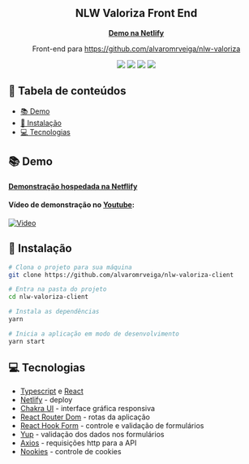 <h2 align="center">
  NLW Valoriza Front End
</h2>
<p align="center"><b><a href="https://serene-hermann-d1b18e.netlify.app/">Demo na Netlify</a></b></p>
<p align="center">Front-end para <a href="https://github.com/alvaromrveiga/nlw-valoriza">https://github.com/alvaromrveiga/nlw-valoriza</a></p>

<p align="center">
  <img src="https://img.shields.io/badge/TypeScript-007ACC?style=for-the-badge&logo=typescript&logoColor=white"/>
  <img src="https://img.shields.io/badge/React-20232A?style=for-the-badge&logo=react&logoColor=61DAFB"/>
  <img src="https://img.shields.io/badge/Chakra--UI-319795?style=for-the-badge&logo=chakra-ui&logoColor=white"/>
  <img src="https://img.shields.io/badge/Netlify-00C7B7?style=for-the-badge&logo=netlify&logoColor=white"/>
</p>

## 📑 Tabela de conteúdos
<!--ts-->
   * [📚 Demo](#-demo)
   * [🔧 Instalação](#-instalação)
   * [💻 Tecnologias](#-tecnologias)
<!--te-->


## 📚 Demo
#### [Demonstração hospedada na Netflify](https://serene-hermann-d1b18e.netlify.app)

#### Vídeo de demonstração no [Youtube](https://www.youtube.com/watch?v=XEPPkB8it5s):
[![Video](https://img.youtube.com/vi/XEPPkB8it5s/maxresdefault.jpg)](https://youtu.be/XEPPkB8it5s)


## 🔧 Instalação

```bash
# Clona o projeto para sua máquina
git clone https://github.com/alvaromrveiga/nlw-valoriza-client

# Entra na pasta do projeto
cd nlw-valoriza-client

# Instala as dependências
yarn

# Inicia a aplicação em modo de desenvolvimento
yarn start
```

## 💻 Tecnologias
 - [Typescript](https://www.typescriptlang.org/) e [React](https://reactjs.org/)
 - [Netlify](https://www.netlify.com/) - deploy
 - [Chakra UI](https://chakra-ui.com/) - interface gráfica responsiva
 - [React Router Dom](https://reactrouter.com/) - rotas da aplicação
 - [React Hook Form](https://react-hook-form.com/) - controle e validação de formulários
 - [Yup](https://github.com/jquense/yup) - validação dos dados nos formulários
 - [Axios](https://github.com/axios/axios) - requisições http para a API
 - [Nookies](https://github.com/maticzav/nookies) - controle de cookies
